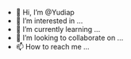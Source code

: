 - 👋 Hi, I’m @Yudiap
- 👀 I’m interested in ...
- 🌱 I’m currently learning ...
- 💞️ I’m looking to collaborate on ...
- 📫 How to reach me ...

<!---
Yudiap/Yudiap is a ✨ special ✨ repository because its `README.md` (this file) appears on your GitHub profile.
You can click the Preview link to take a look at your changes.
--->
